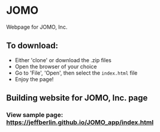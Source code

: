 # JOMO
Webpage for JOMO, Inc.

## To download:
* Either 'clone' or download the .zip files
* Open the browser of your choice
* Go to 'File', 'Open', then select the `index.html` file
* Enjoy the page!

## Building website for JOMO, Inc. page
 
 ### View sample page: https://jeffberlin.github.io/JOMO_app/index.html
